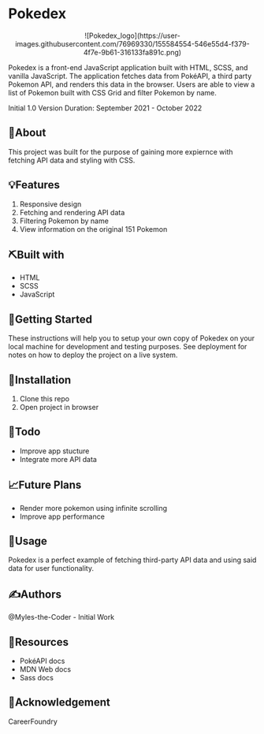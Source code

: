 # Pokedex

<div align='center'>
![Pokedex_logo](https://user-images.githubusercontent.com/76969330/155584554-546e55d4-f379-4f7e-9b61-316133fa891c.png)
</div>

Pokedex is a front-end JavaScript application built with HTML, SCSS, and vanilla JavaScript. The application fetches data from PokéAPI, a third party Pokemon API, and renders this data in the browser. Users are able to view a list of Pokemon built with CSS Grid and filter Pokemon by name. 

Initial 1.0 Version Duration: September 2021 - October 2022

## 🧐About

This project was built for the purpose of gaining more expiernce with fetching API data and styling with CSS.

## 💡Features

1. Responsive design
2. Fetching and rendering API data
3. Filtering Pokemon by name
4. View information on the original 151 Pokemon

## ⛏️Built with

- HTML
- SCSS
- JavaScript

## 🏁Getting Started

These instructions will help you to setup your own copy of Pokedex on your local machine for development and testing purposes. See deployment for notes on how to deploy the project on a live system.

## 🧰Installation

1. Clone this repo
4. Open project in browser

## 📝Todo

- Improve app stucture
- Integrate more API data

## 📈Future Plans

- Render more pokemon using infinite scrolling
- Improve app performance

## 🎈Usage

Pokedex is a perfect example of fetching third-party API data and using said data for user functionality.

## ✍️Authors
@Myles-the-Coder - Initial Work

## 🧬Resources
- PokéAPI docs
- MDN Web docs
- Sass docs

## 🎉Acknowledgement
CareerFoundry
